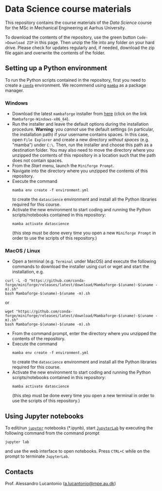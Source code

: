 # Data Science course materials

This repository contains the course materials of the *Data Science* course for the MSc
in Mechanical Engineering at Aarhus University. 

To download the contents of the repository, use the green button `Code->Download ZIP` in
this page. Then unzip the file into any folder on your hard drive. Please check for
updates regularly and, if needed, download the zip file again and overwrite the contents
of the folder.

## Setting up a Python environment
To run the Python scripts contained in the repository, first you need to create a
[`conda`](https://conda.io/projects/conda/en/latest/index.html) environment. We recommend using
[`mamba`](https://mamba.readthedocs.io/en/latest/) as a package manager.

### Windows
- Download the latest `mambaforge` installer from
[here](https://github.com/conda-forge/miniforge#mambaforge) (click on the link
`Mambaforge-Windows-x86_64`).
- Run the installer and leave the default options during the
installation procedure.
**Warning**: you *cannot* use the default settings (in particular, the installation
path) if your username contains spaces. In this case, open `File Explorer` and create a new
directory *without spaces* (e.g. "mamba") under `C:\`. Then, run the installer and
choose this path as a destination folder. You may also need to move the directory where
you unzipped the contents of this repository in a location such that the path does not
contain spaces. 
- From the *Start* menu, launch the `Miniforge Prompt`.
- Navigate into the directory where you unzipped the contents of this repository.
- Execute the command
    ```
    mamba env create -f environment.yml
    ```
    to create the `datascience` environment and install all the Python libraries required for this
    course. 
- Activate the new environment to start coding and running the Python scripts/notebooks
  contained in this repository:
    ```
    mamba activate datascience
    ```
    (this step must be done every time you open a new `Miniforge Prompt` in order to use
    the scripts of this repository.)

### MacOS / Linux
- Open a terminal (e.g. `Terminal` under MacOS) and execute the following commands to
  download the installer using curl or wget and start the installation, e.g.
```
curl -L -O "https://github.com/conda-forge/miniforge/releases/latest/download/Mambaforge-$(uname)-$(uname -m).sh"
bash Mambaforge-$(uname)-$(uname -m).sh
```
or
```
wget "https://github.com/conda-forge/miniforge/releases/latest/download/Mambaforge-$(uname)-$(uname -m).sh"
bash Mambaforge-$(uname)-$(uname -m).sh
```
- From the command prompt, enter the directory where you unzipped the contents of the repository.
- Execute the command
    ```
    mamba env create -f environment.yml
    ```
    to create the `datascience` environment and install all the Python libraries required for this
    course. 
- Activate the new environment to start coding and running the Python scripts/notebooks
  contained in this repository:
    ```
    mamba activate datascience
    ```
    (this step must be done every time you open a new terminal in order to use
    the scripts of this repository.)

## Using Jupyter notebooks

To edit/run [`jupyter`](https://jupyter.org/) notebooks (*.ipynb), start
[`JupyterLab`](https://jupyter.org/) by executing the following command from the command prompt
```
jupyter lab
```
and use the web interface to open notebooks. Press `CTRL+C` while on the prompt to
terminate `JupyterLab`.

## Contacts
Prof. Alessandro Lucantonio (a.lucantonio@mpe.au.dk)